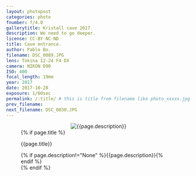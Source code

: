 ```yaml
---
layout: photopost
categories: photo
fnumber: f/4.0
gallerytitle: Kristall cave 2017
description: We need to go deeper.
license: CC-BY-NC-ND
title: Cave entrance.
author: Pablo Bo.
filename: DSC_0089.JPG
lens: Tokina 12-24 F4 DX
camera: NIKON D90
ISO: 400
focal_length: 19mm
year: 2017
date: 2017-10-28
exposure: 1/60sec
permalink: /:title/ # this is title from filename like photo_xxxxx.jpg
prev_filename: 
next_filename: DSC_0030.JPG
---
```


<figure style="">
<div id="photo" style="text-align: center;">
<img class="" src="{{ site.url }}/images/gallery/{{page.year}}/{{page.gallerytitle}}/{{page.filename}}" alt="{{page.description}}">
</div>
{% if page.title %}
<figcaption><p>{{page.title}}</p>{% if page.description!="None" %}{{page.description}}{% endif %}</figcaption>
{% endif %}
</figure>
